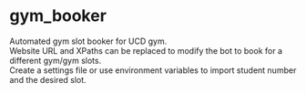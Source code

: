 # gym_booker
Automated gym slot booker for UCD gym.<br> 
Website URL and XPaths can be replaced to modify the bot to book for a different gym/gym slots.<br>
Create a settings file or use environment variables to import student number and the desired slot.
